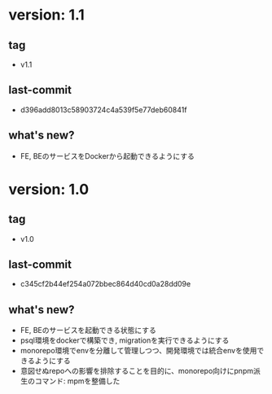 # version: 1.1
## tag
 - v1.1
## last-commit
 - d396add8013c58903724c4a539f5e77deb60841f
## what's new?
 - FE, BEのサービスをDockerから起動できるようにする

# version: 1.0
## tag
 - v1.0
## last-commit
 - c345cf2b44ef254a072bbec864d40cd0a28dd09e
## what's new?
 - FE, BEのサービスを起動できる状態にする
 - psql環境をdockerで構築でき, migrationを実行できるようにする
 - monorepo環境でenvを分離して管理しつつ、開発環境では統合envを使用できるようにする
 - 意図せぬrepoへの影響を排除することを目的に、monorepo向けにpnpm派生のコマンド: mpmを整備した
